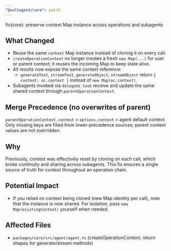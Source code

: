 ```yaml
---
"@voltagent/core": patch
---
```


fix(core): preserve context Map instance across operations and subagents

## What Changed

- Reuse the same `context` Map instance instead of cloning it on every call.
- `createOperationContext` no longer creates a fresh `new Map(...)` for user or parent context; it reuses the incoming Map to keep state alive.
- All results now expose the same context reference:
  - `generateText`, `streamText`, `generateObject`, `streamObject` return `{ context: oc.context }` instead of `new Map(oc.context)`.
- Subagents invoked via `delegate_task` receive and update the same shared context through `parentOperationContext`.

## Merge Precedence (no overwrites of parent)

`parentOperationContext.context` > `options.context` > agent default context. Only missing keys are filled from lower-precedence sources; parent context values are not overridden.

## Why

Previously, context was effectively reset by cloning on each call, which broke continuity and sharing across subagents. This fix ensures a single source of truth for context throughout an operation chain.

## Potential Impact

- If you relied on context being cloned (new Map identity per call), note that the instance is now shared. For isolation, pass `new Map(existingContext)` yourself when needed.

## Affected Files

- `packages/core/src/agent/agent.ts` (createOperationContext; return shapes for generate/stream methods)
